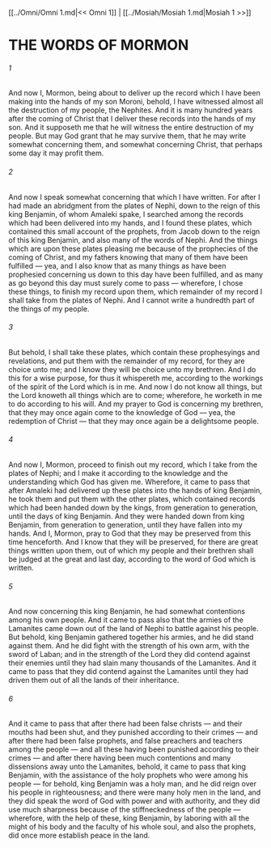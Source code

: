 [[../Omni/Omni 1.md|<< Omni 1]]  |  [[../Mosiah/Mosiah 1.md|Mosiah 1 >>]]

# THE WORDS OF MORMON
###### 1
And now I, Mormon, being about to deliver up the record which I have been making into the hands of my son Moroni, behold, I have witnessed almost all the destruction of my people, the Nephites. And it is many hundred years after the coming of Christ that I deliver these records into the hands of my son. And it supposeth me that he will witness the entire destruction of my people. But may God grant that he may survive them, that he may write somewhat concerning them, and somewhat concerning Christ, that perhaps some day it may profit them.

###### 2
And now I speak somewhat concerning that which I have written. For after I had made an abridgment from the plates of Nephi, down to the reign of this king Benjamin, of whom Amaleki spake, I searched among the records which had been delivered into my hands, and I found these plates, which contained this small account of the prophets, from Jacob down to the reign of this king Benjamin, and also many of the words of Nephi. And the things which are upon these plates pleasing me because of the prophecies of the coming of Christ, and my fathers knowing that many of them have been fulfilled — yea, and I also know that as many things as have been prophesied concerning us down to this day have been fulfilled, and as many as go beyond this day must surely come to pass — wherefore, I chose these things, to finish my record upon them, which remainder of my record I shall take from the plates of Nephi. And I cannot write a hundredth part of the things of my people.

###### 3
But behold, I shall take these plates, which contain these prophesyings and revelations, and put them with the remainder of my record, for they are choice unto me; and I know they will be choice unto my brethren. And I do this for a wise purpose, for thus it whispereth me, according to the workings of the spirit of the Lord which is in me. And now I do not know all things, but the Lord knoweth all things which are to come; wherefore, he worketh in me to do according to his will. And my prayer to God is concerning my brethren, that they may once again come to the knowledge of God — yea, the redemption of Christ — that they may once again be a delightsome people.

###### 4
And now I, Mormon, proceed to finish out my record, which I take from the plates of Nephi; and I make it according to the knowledge and the understanding which God has given me. Wherefore, it came to pass that after Amaleki had delivered up these plates into the hands of king Benjamin, he took them and put them with the other plates, which contained records which had been handed down by the kings, from generation to generation, until the days of king Benjamin. And they were handed down from king Benjamin, from generation to generation, until they have fallen into my hands. And I, Mormon, pray to God that they may be preserved from this time henceforth. And I know that they will be preserved, for there are great things written upon them, out of which my people and their brethren shall be judged at the great and last day, according to the word of God which is written.

###### 5
And now concerning this king Benjamin, he had somewhat contentions among his own people. And it came to pass also that the armies of the Lamanites came down out of the land of Nephi to battle against his people. But behold, king Benjamin gathered together his armies, and he did stand against them. And he did fight with the strength of his own arm, with the sword of Laban; and in the strength of the Lord they did contend against their enemies until they had slain many thousands of the Lamanites. And it came to pass that they did contend against the Lamanites until they had driven them out of all the lands of their inheritance.

###### 6
And it came to pass that after there had been false christs — and their mouths had been shut, and they punished according to their crimes — and after there had been false prophets, and false preachers and teachers among the people — and all these having been punished according to their crimes — and after there having been much contentions and many dissensions away unto the Lamanites, behold, it came to pass that king Benjamin, with the assistance of the holy prophets who were among his people — for behold, king Benjamin was a holy man, and he did reign over his people in righteousness; and there were many holy men in the land, and they did speak the word of God with power and with authority, and they did use much sharpness because of the stiffneckedness of the people — wherefore, with the help of these, king Benjamin, by laboring with all the might of his body and the faculty of his whole soul, and also the prophets, did once more establish peace in the land.